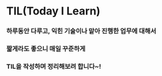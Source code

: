 # TIL(Today I Learn)
### 하루동안 다루고,  익힌 기술이나 맡아 진행한 업무에 대해서<br>
### 짧게라도 좋으니 매일 꾸준하게<br>
### TIL을 작성하며 정리해보려 합니다~!
